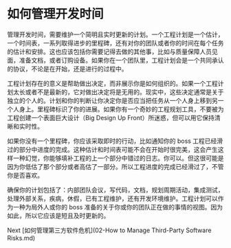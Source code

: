 # 如何管理开发时间

管理开发时间，需要维护一个简明且实时更新的计划。一个工程计划是一个估计，一个时间表，一系列取得进步的里程碑，还有对你的团队或者你的时间在每个任务的估计和安排。这也应该包括你需要记得去做的其他事，比如与质量保障人员见面，准备文档，或者订购设备。如果你在一个团队里，工程计划会是一个共同承认的协议，不论是在开始，还是进行的过程中。

工程计划存在的意义是帮助做出决定，而非展示你是如何组织的。如果一个工程计划太长或者不是最新的，它对做出决定将是无用的。现实中，这些决定通常是关于独立的个人的。计划和你的判断让你决定你是否应当把任务从一个人身上移到另一个人身上。里程碑标识了你的进展。如果你有一个奇妙的工程规划工具，不要被为工程创建一个表面巨大设计（Big Design Up Front）所迷惑，但可以用它保持清晰和实时性。

如果你没有一个里程碑，你应该采取即时的行动，比如通知你的 boss 工程已经滑过的部分中进度的完成。这种估计和时间表可能不会在开始时很完美，这会产生这样一种幻觉，你能够填补工程的上一个部分中错过的日志。你可以。但这很可能是因为你低估了那个部分或者高估了一部分。所以工程进度的完成已经滑过了，不管你是否喜欢。

确保你的计划包括了：内部团队会议，写代码，文档，规划周期活动，集成测试，处理外部关系，疾病，休假，已有工程维护，还有开发环境维护。工程计划可以作为一种为局外人或你的 boss 准备的关于你或你的团队正在做的事情的视图。因为如此，所以它应该是短且及时更新的。

Next [如何管理第三方软件危机](02-How to Manage Third-Party Software Risks.md)

